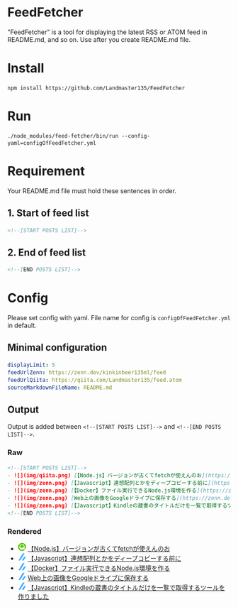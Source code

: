# FeedFetcher
"FeedFetcher" is a tool for displaying the latest RSS or ATOM feed in README.md, and so on.
Use after you create README.md file.

# Install
```shell
npm install https://github.com/Landmaster135/FeedFetcher
```

# Run
```shell
./node_modules/feed-fetcher/bin/run --config-yaml=configOfFeedFetcher.yml
```

# Requirement
Your README.md file must hold these sentences in order.

## 1. Start of feed list
```markdown
<!--[START POSTS LIST]-->
```

## 2. End of feed list
```markdown
<!--[END POSTS LIST]-->
```

# Config

Please set config with yaml. File name for config is `configOfFeedFetcher.yml` in default.

## Minimal configuration
```yaml
displayLimit: 5
feedUrlZenn: https://zenn.dev/kinkinbeer135ml/feed
feedUrlQiita: https://qiita.com/Landmaster135/feed.atom
sourceMarkdownFileName: README.md
```

## Output

Output is added between `<!--[START POSTS LIST]-->` and `<!--[END POSTS LIST]-->`.

### Raw

```markdown
<!--[START POSTS LIST]-->
- ![](img/qiita.png) [【Node.js】バージョンが古くてfetchが使えんのお](https://qiita.com/Landmaster135/items/19e67db282f2e35d1197)
- ![](img/zenn.png) [【Javascript】連想配列とかをディープコピーする前に](https://zenn.dev/kinkinbeer135ml/articles/79972f1e056887)
- ![](img/zenn.png) [【Docker】ファイル実行できるNode.js環境を作る](https://zenn.dev/kinkinbeer135ml/articles/6369ee73dd1508)
- ![](img/zenn.png) [Web上の画像をGoogleドライブに保存する](https://zenn.dev/kinkinbeer135ml/articles/44a5b20371482e)
- ![](img/zenn.png) [【Javascript】Kindleの蔵書のタイトルだけを一覧で取得するツールを作りました](https://zenn.dev/kinkinbeer135ml/articles/1500f99b37aece)
<!--[END POSTS LIST]-->
```

### Rendered

<!--[START POSTS LIST]-->
- ![](img/qiita.png) [【Node.js】バージョンが古くてfetchが使えんのお](https://qiita.com/Landmaster135/items/19e67db282f2e35d1197)
- ![](img/zenn.png) [【Javascript】連想配列とかをディープコピーする前に](https://zenn.dev/kinkinbeer135ml/articles/79972f1e056887)
- ![](img/zenn.png) [【Docker】ファイル実行できるNode.js環境を作る](https://zenn.dev/kinkinbeer135ml/articles/6369ee73dd1508)
- ![](img/zenn.png) [Web上の画像をGoogleドライブに保存する](https://zenn.dev/kinkinbeer135ml/articles/44a5b20371482e)
- ![](img/zenn.png) [【Javascript】Kindleの蔵書のタイトルだけを一覧で取得するツールを作りました](https://zenn.dev/kinkinbeer135ml/articles/1500f99b37aece)
<!--[END POSTS LIST]-->


